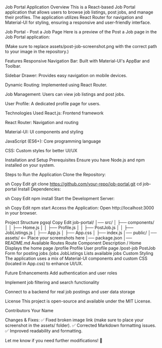 Job Portal Application
Overview
This is a React-based Job Portal application that allows users to browse job listings, post jobs, and manage their profiles. The application utilizes React Router for navigation and Material-UI for styling, ensuring a responsive and user-friendly interface.

Job Portal - Post a Job Page
Here is a preview of the Post a Job page in the Job Portal application:


(Make sure to replace assets/post-job-screenshot.png with the correct path to your image in the repository.)

Features
Responsive Navigation Bar: Built with Material-UI's AppBar and Toolbar.

Sidebar Drawer: Provides easy navigation on mobile devices.

Dynamic Routing: Implemented using React Router.

Job Management: Users can view job listings and post jobs.

User Profile: A dedicated profile page for users.

Technologies Used
React.js: Frontend framework

React Router: Navigation and routing

Material-UI: UI components and styling

JavaScript (ES6+): Core programming language

CSS: Custom styles for better UI/UX

Installation and Setup
Prerequisites
Ensure you have Node.js and npm installed on your system.

Steps to Run the Application
Clone the Repository:

sh
Copy
Edit
git clone https://github.com/your-repo/job-portal.git
cd job-portal
Install Dependencies:

sh
Copy
Edit
npm install
Start the Development Server:

sh
Copy
Edit
npm start
Access the Application:
Open http://localhost:3000 in your browser.

Project Structure
pgsql
Copy
Edit
job-portal/
│── src/
│   ├── components/
│   │   ├── Home.js
│   │   ├── Profile.js
│   │   ├── PostJob.js
│   │   ├── JobListings.js
│   ├── App.js
│   ├── App.css
│   ├── index.js
│── public/
│── assets/  <-- Place your screenshots here
│── package.json
│── README.md
Available Routes
Route	Component	Description
/	Home	Displays the home page
/profile	Profile	User profile page
/post-job	PostJob	Form for posting jobs
/jobs	JobListings	Lists available jobs
Custom Styling
The application uses a mix of Material-UI components and custom CSS (located in App.css) to enhance UI/UX.

Future Enhancements
Add authentication and user roles

Implement job filtering and search functionality

Connect to a backend for real job postings and user data storage

License
This project is open-source and available under the MIT License.

Contributors
Your Name

Changes & Fixes:
✅ Fixed broken image link (make sure to place your screenshot in the assets/ folder).
✅ Corrected Markdown formatting issues.
✅ Improved readability and formatting.

Let me know if you need further modifications! 🚀








